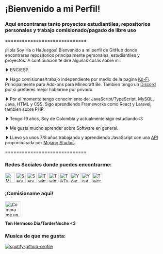 
# ¡Bienvenido a mi Perfil!

### Aqui encontraras tanto proyectos estudiantiles, repositorios personales y trabajo comisionado/pagado de libre uso

=============================

¡Hola Soy Ha o HaJuegos! Bienvenido a mi perfil de GitHub donde encontraras repositorios principalmente personales, estudiantiles y proyectos.
A continuacion te dire algunas cosas sobre mi:

❥ ENG/ESP.

❥ Hago comisiones/trabajo independiente por medio de la pagina [Ko-Fi](https://ko-fi.com/hajuegos0710). Principalmente para Add-ons para Minecraft Be. Tambien tengo un [Discord](http://discord.com/users/1065525532197916722) por si prefieres mejor hablarme por privado

❥ Por el momento tengo conocimiento de: JavaScript/TypeScript, MySQL, Java, HTML y CSS. Sigo aprendiendo Frameworks como React y Laravel, tambien sobre PHP.

❥ Tengo 19 años, Soy de Colombia y actualmente sigo estudiando :3

❥ Me gusta mucho aprender sobre Software en general.

❥ LLevo ya unos 7/8 años trabajando y aprendiendo JavaScript con una [API](https://learn.microsoft.com/en-us/minecraft/creator/scriptapi/?view=minecraft-bedrock-experimental) proporcionada por [Mojang Studios](https://github.com/Mojang).

=============================

### Redes Sociales donde puedes encontrarme:

<p align="left"> 
  <a href="https://discord.com/users/714622708649951272" target="_blank" rel="noreferrer"><img src="https://raw.githubusercontent.com/danielcranney/profileme-dev/main/public/icons/socials/discord.svg" width="32" height="32" alt='Mi Discord Personal' /></a>
  <a href="https://discord.gg/WH9KpNWXUz" target="_blank" rel="noreferrer"><img src="https://raw.githubusercontent.com/danielcranney/profileme-dev/main/public/icons/socials/discord.svg" width="32" height="32" alt='Server de Discord de Add-ons' /></a>
  <a href="https://discord.gg/9jZHkhu86P" target="_blank" rel="noreferrer"><img src="https://raw.githubusercontent.com/danielcranney/profileme-dev/main/public/icons/socials/discord.svg" width="32" height="32" alt='Server de Comunidad' /></a>
  <a href="https://twitter.com/Ha_Juegos" target="_blank" rel="noreferrer"><img src="https://raw.githubusercontent.com/danielcranney/profileme-dev/main/public/icons/socials/twitter.svg" width="32" height="32" alt='Twitter Principal' /></a>
  <a href="https://twitter.com/the_stupid_cat_" target="_blank" rel="noreferrer"><img src="https://raw.githubusercontent.com/danielcranney/profileme-dev/main/public/icons/socials/twitter.svg" width="32" height="32" alt='Twitter Personal' /></a> 
  <a href="https://www.tiktok.com/@hajuegos" target="_blank" rel="noreferrer"><img src="https://cdn-icons-png.flaticon.com/512/3938/3938074.png" width="32" height="32" alt='TikTok Oficial' /></a>
  <a href="https://www.youtube.com/channel/UCvuaxUzlotxb-n_cH3KAQww" target="_blank" rel="noreferrer"><img src="https://raw.githubusercontent.com/danielcranney/profileme-dev/main/public/icons/socials/youtube.svg" width="32" height="32" alt='Youtube Principal' /></a>
  <a href="https://www.youtube.com/channel/UC3Pf0q4_x0KNbceMAJALpAQ" target="_blank" rel="noreferrer"><img src="https://raw.githubusercontent.com/danielcranney/profileme-dev/main/public/icons/socials/youtube.svg" width="32" height="32" alt='Youtube Secundario' /></a>
  <a href="https://www.twitch.tv/hajuegoscatto" target="_blank" rel="noreferrer"><img src="https://raw.githubusercontent.com/danielcranney/profileme-dev/main/public/icons/socials/twitch.svg" width="32" height="32" alt='Twitch' /></a>
</p>

### ¡Comisioname aqui!

<a href='https://ko-fi.com/T6T7ANY6Q' target='_blank'><img height='50' style='border:0px;height:50px;' src='https://storage.ko-fi.com/cdn/kofi3.png?v=3' border='0' alt='¡Comprame un Cafesito!' /></a>

**Ten Hermoso Dia/Tarde/Noche <3**

### Musica de que me gusta:

[![spotify-github-profile](https://spotify-github-profile.kittinanx.com/api/view?uid=x8oe83trz934qibdoaalszk9s&cover_image=true&theme=default&show_offline=true&background_color=121212&interchange=true&bar_color=53b14f&bar_color_cover=false)](https://spotify-github-profile.kittinanx.com/api/view?uid=x8oe83trz934qibdoaalszk9s&redirect=true)
